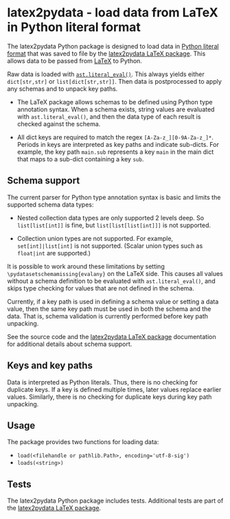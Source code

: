 # latex2pydata - load data from LaTeX in Python literal format

The latex2pydata Python package is designed to load data in
[Python literal format](https://docs.python.org/3/reference/lexical_analysis.html#literals)
that was saved to file by the
[latex2pydata LaTeX package](https://github.com/gpoore/latex2pydata/tree/main/latex).
This allows data to be passed from [LaTeX](https://www.latex-project.org/) to
Python.

Raw data is loaded with
[`ast.literal_eval()`](https://docs.python.org/3/library/ast.html#ast.literal_eval).  This always yields either `dict[str,str]` or
`list[dict[str,str]]`.  Then data is postprocessed to apply any schemas and to unpack key paths.

* The LaTeX package allows schemas to be defined using Python type annotation
  syntax.  When a schema exists, string values are evaluated with
  `ast.literal_eval()`, and then the data type of each result is checked
  against the schema.

* All dict keys are required to match the regex `[A-Za-z_][0-9A-Za-z_]*`.
  Periods in keys are interpreted as key paths and indicate sub-dicts.  For
  example, the key path `main.sub` represents a key `main` in the main dict
  that maps to a sub-dict containing a key `sub`.


## Schema support

The current parser for Python type annotation syntax is basic and limits the
supported schema data types:

* Nested collection data types are only supported 2 levels deep.  So
  `list[list[int]]` is fine, but `list[list[list[int]]]` is not supported.

* Collection union types are not supported.  For example, `set[int]|list[int]`
  is not supported.  (Scalar union types such as `float|int` are supported.)

It is possible to work around these limitations by setting
`\pydatasetschemamissing{evalany}` on the LaTeX side.  This causes all values
without a schema definition to be evaluated with `ast.literal_eval()`, and
skips type checking for values that are not defined in the schema.

Currently, if a key path is used in defining a schema value or setting a
data value, then the same key path must be used in both the schema and the
data.  That is, schema validation is currently performed before key path
unpacking.

See the source code and the
[latex2pydata LaTeX package](https://github.com/gpoore/latex2pydata/tree/main/latex)
documentation for additional details about schema support.


## Keys and key paths

Data is interpreted as Python literals.  Thus, there is no checking for
duplicate keys.  If a key is defined multiple times, later values replace
earlier values.  Similarly, there is no checking for duplicate keys during
key path unpacking.


## Usage

The package provides two functions for loading data:
* `load(<filehandle or pathlib.Path>, encoding='utf-8-sig')`
* `loads(<string>)`


## Tests

The latex2pydata Python package includes tests.  Additional tests are part
of the
[latex2pydata LaTeX package](https://github.com/gpoore/latex2pydata/tree/main/latex).
